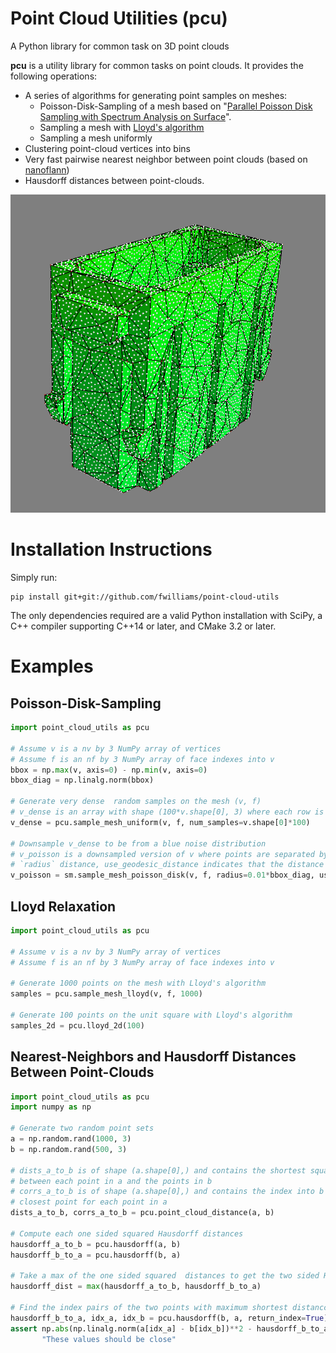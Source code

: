# Point Cloud Utilities (pcu)
A Python library for common task on 3D point clouds

**pcu** is a utility library for common tasks on point clouds. It provides the following operations:
 - A series of algorithms for generating point samples on meshes:
   - Poisson-Disk-Sampling of a mesh based on "[Parallel Poisson Disk Sampling with Spectrum Analysis on Surface](http://graphics.cs.umass.edu/pubs/sa_2010.pdf)".
   - Sampling a mesh with [Lloyd's algorithm](https://en.wikipedia.org/wiki/Lloyd%27s_algorithm)
   - Sampling a mesh uniformly
 - Clustering point-cloud vertices into bins
 - Very fast pairwise nearest neighbor between point clouds (based on [nanoflann](https://github.com/jlblancoc/nanoflann))
 - Hausdorff distances between point-clouds.
 
![Example of Poisson Disk Sampling](/img/blue_noise.png?raw=true "Example of Poisson Disk Sampling")

# Installation Instructions
Simply run:
```
pip install git+git://github.com/fwilliams/point-cloud-utils
```
The only dependencies required are a valid Python installation with SciPy, a C++ compiler supporting C++14 or later, and CMake 3.2 or later.

# Examples

## Poisson-Disk-Sampling
```python
import point_cloud_utils as pcu

# Assume v is a nv by 3 NumPy array of vertices
# Assume f is an nf by 3 NumPy array of face indexes into v 
bbox = np.max(v, axis=0) - np.min(v, axis=0)
bbox_diag = np.linalg.norm(bbox)

# Generate very dense  random samples on the mesh (v, f)
# v_dense is an array with shape (100*v.shape[0], 3) where each row is a point on the mesh (v, f)
v_dense = pcu.sample_mesh_uniform(v, f, num_samples=v.shape[0]*100)

# Downsample v_dense to be from a blue noise distribution 
# v_poisson is a downsampled version of v where points are separated by approximately 
# `radius` distance, use_geodesic_distance indicates that the distance should be measured on the mesh.
v_poisson = sm.sample_mesh_poisson_disk(v, f, radius=0.01*bbox_diag, use_geodesic_distance=True)
```

## Lloyd Relaxation
```python
import point_cloud_utils as pcu

# Assume v is a nv by 3 NumPy array of vertices
# Assume f is an nf by 3 NumPy array of face indexes into v 

# Generate 1000 points on the mesh with Lloyd's algorithm
samples = pcu.sample_mesh_lloyd(v, f, 1000)

# Generate 100 points on the unit square with Lloyd's algorithm
samples_2d = pcu.lloyd_2d(100)
```

## Nearest-Neighbors and Hausdorff Distances Between Point-Clouds
```python
import point_cloud_utils as pcu
import numpy as np

# Generate two random point sets
a = np.random.rand(1000, 3)
b = np.random.rand(500, 3)

# dists_a_to_b is of shape (a.shape[0],) and contains the shortest squared distance 
# between each point in a and the points in b
# corrs_a_to_b is of shape (a.shape[0],) and contains the index into b of the 
# closest point for each point in a
dists_a_to_b, corrs_a_to_b = pcu.point_cloud_distance(a, b)

# Compute each one sided squared Hausdorff distances
hausdorff_a_to_b = pcu.hausdorff(a, b)
hausdorff_b_to_a = pcu.hausdorff(b, a)

# Take a max of the one sided squared  distances to get the two sided Hausdorff distance
hausdorff_dist = max(hausdorff_a_to_b, hausdorff_b_to_a)

# Find the index pairs of the two points with maximum shortest distancce
hausdorff_b_to_a, idx_a, idx_b = pcu.hausdorff(b, a, return_index=True)
assert np.abs(np.linalg.norm(a[idx_a] - b[idx_b])**2 - hausdorff_b_to_a) < 1e-5, \
       "These values should be close"
```

